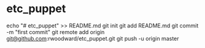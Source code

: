 # etc_puppet

echo "# etc_puppet" >> README.md
git init
git add README.md
git commit -m "first commit"
git remote add origin git@github.com:rwoodward/etc_puppet.git
git push -u origin master
